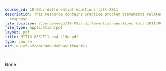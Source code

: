 ```yaml
---
course_id: 18-03sc-differential-equations-fall-2011
description: This resource contains practice problem statements related to frequency
  response.
file_location: /coursemedia/18-03sc-differential-equations-fall-2011/801ef25fcebec9a95dabc955ff843f76_MIT18_03SCF11_ps4_s19q.pdf
file_type: application/pdf
layout: pdf
title: MIT18_03SCF11_ps4_s19q.pdf
type: course
uid: 801ef25fcebec9a95dabc955ff843f76

---
```

None